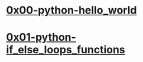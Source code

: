 # [0x00-python-hello_world](https://github.com/BLUECODE-WIGGENS/alx-higher_level_programming/tree/master/0x00-python-hello_world)

# [0x01-python-if_else_loops_functions]()